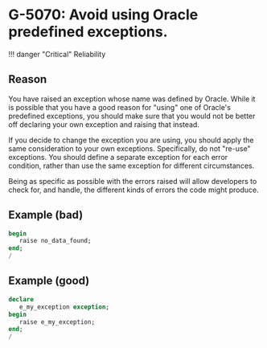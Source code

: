 # G-5070: Avoid using Oracle predefined exceptions.

!!! danger "Critical"
    Reliability

## Reason

You have raised an exception whose name was defined by Oracle. While it is possible that you have a good reason for "using" one of Oracle's predefined exceptions, you should make sure that you would not be better off declaring your own exception and raising that instead.

If you decide to change the exception you are using, you should apply the same consideration to your own exceptions. Specifically, do not "re-use" exceptions. You should define a separate exception for each error condition, rather than use the same exception for different circumstances. 

Being as specific as possible with the errors raised will allow developers to check for, and handle, the different kinds of errors the code might produce.

## Example (bad)

``` sql
begin
   raise no_data_found;
end;
/
```

## Example (good)

``` sql
declare
   e_my_exception exception;
begin
   raise e_my_exception;
end;
/
```